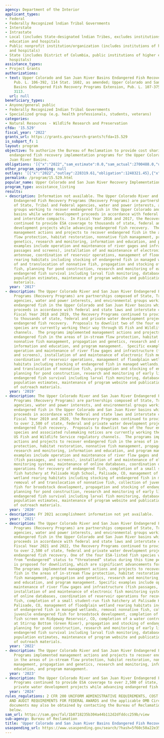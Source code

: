 ```yaml
---
agency: Department of the Interior
applicant_types:
- Federal
- Federally Recognized lndian Tribal Governments
- Interstate
- Intrastate
- Local (includes State-designated lndian Tribes, excludes institutions of higher
  education and hospitals
- Public nonprofit institution/organization (includes institutions of higher education
  and hospitals)
- State (includes District of Columbia, public institutions of higher education and
  hospitals)
assistance_types:
- Project Grants
authorizations:
- text: Upper Colorado and San Juan River Basins Endangered Fish Recovery Programs,
    Pub. L. 106-392, 114 Stat. 1602, as amended; Upper Colorado and San Juan River
    Basins Endangered Fish Recovery Programs Extension, Pub. L. 107-375, 116 Stat.
    3113.
  url: null
beneficiary_types:
- Anyone/general public
- Federally Recognized Indian Tribal Governments
- Specialized group (e.g. health professionals, students, veterans)
categories:
- Natural Resources - Wildlife Research and Preservation
cfda: '15.529'
fiscal_year: '2022'
grants_url: https://grants.gov/search-grants?cfda=15.529
is_subpart_f: 1
layout: program
objective: To authorize the Bureau of Reclamation to provide cost sharing for the
  endangered fish recovery implementation programs for the Upper Colorado and San
  Juan River Basins.
obligations: '[{"x":"2022","sam_estimate":0.0,"sam_actual":2700488.0,"usa_spending_actual":3748864.67},{"x":"2023","sam_estimate":0.0,"sam_actual":10309022.0,"usa_spending_actual":10137067.86},{"x":"2024","sam_estimate":6200000.0,"sam_actual":0.0,"usa_spending_actual":7292428.61}]'
other_program_spending: null
outlays: '[{"x":"2022","outlay":228319.61,"obligation":1248321.45},{"x":"2023","outlay":3487970.06,"obligation":9053923.06},{"x":"2024","outlay":432898.32,"obligation":4701923.79}]'
permalink: /program/15.529.html
popular_name: Upper Colorado and San Juan River Recovery Implementation Program
program_type: assistance_listing
results:
- description: Information not available. The Upper Colorado River and San Juan River
    Endangered Fish Recovery Programs (Recovery Programs) are partnerships composed
    of State, Tribal and Federal agencies, water and power interests, and environmental
    groups working to recover endangered fish in the Upper Colorado and San Juan River
    basins while water development proceeds in accordance with federal and state laws
    and interstate compacts.  In Fiscal Year 2016 and 2017, the Recovery Programs
    continued to provide ESA coverage to thousands of state, federal and private water
    development projects while advancing endangered fish recovery.  The programs implemented
    management actions and projects to recover endangered fish in the areas of in-stream
    flow protection, habitat restoration, nonnative fish management, propagation and
    genetics, research and monitoring, information and education, and program management.  Specific
    examples include operation and maintenance of river gages and infrastructure (fish
    passages and screens), installation of and maintenance of electronic fish monitoring
    antennae, coordination of reservoir operations, management of floodplain wetland
    rearing habitats including stocking of endangered fish in managed wetlands, removal
    of and translocation of nonnative fish, propagation and stocking of endangered
    fish, planning for pond construction, research and monitoring of early life history
    endangered fish survival including larval fish monitoring, database management,
    population estimates, maintenance of program website and publication of outreach
    materials.
  year: '2017'
- description: The Upper Colorado River and San Juan River Endangered Fish Recovery
    Programs (Recovery Programs) are partnerships composed of State, Tribal and Federal
    agencies, water and power interests, and environmental groups working to recover
    endangered fish in the Upper Colorado and San Juan River basins while water development
    proceeds in accordance with federal and state laws and interstate compacts.  In
    Fiscal Year 2018 and 2019, the Recovery Programs continued to provide ESA coverage
    to thousands of state, federal and private water development projects while advancing
    endangered fish recovery.  Proposals to downlist two of the four endangered fish
    species are currently working their way through US Fish and Wildlife Service regulatory
    channels.  The programs implemented management actions and projects to recover
    endangered fish in the areas of in-stream flow protection, habitat restoration,
    nonnative fish management, propagation and genetics, research and monitoring,
    information and education, and program management.  Specific examples include
    operation and maintenance of river flow gages and infrastructure (fish passages
    and screens), installation of and maintenance of electronic fish monitoring systems,
    coordination of reservoir operations, management of floodplain wetland rearing
    habitats including stocking of endangered fish in managed wetlands, removal of
    and translocation of nonnative fish, propagation and stocking of endangered fish,
    planning for pond construction, research and monitoring of early life history
    endangered fish survival including larval fish monitoring, database management,
    population estimates, maintenance of program website and publication and distribution
    of outreach materials.
  year: '2019'
- description: The Upper Colorado River and San Juan River Endangered Fish Recovery
    Programs (Recovery Programs) are partnerships composed of State, Tribal and Federal
    agencies, water and power interests, and environmental groups working to recover
    endangered fish in the Upper Colorado and San Juan River basins while water development
    proceeds in accordance with federal and state laws and interstate compacts.  In
    Fiscal Year 2019 and 2020, the Recovery Programs continued to provide ESA coverage
    to over 2,500 of state, federal and private water development projects while advancing
    endangered fish recovery.  Proposals to downlist two of the four endangered fish
    species and associated rulemaking notices are currently working their way through
    US Fish and Wildlife Service regulatory channels.  The programs implemented management
    actions and projects to recover endangered fish in the areas of in-stream flow
    protection, habitat restoration, nonnative fish management, propagation and genetics,
    research and monitoring, information and education, and program management.  Specific
    examples include operation and maintenance of river flow gages and infrastructure
    (fish passages, and screens), installation of and maintenance of electronic fish
    monitoring systems, maintenance of online databases, coordination of reservoir
    operations for recovery of endangered fish, completion of a small student-run
    fish hatchery at Palisade High School, Palisade, CO, management of floodplain
    wetland rearing habitats including stocking of endangered fish in managed wetlands,
    removal of and translocation of nonnative fish, collection of juvenile endangered
    fish for broodstock development, propagation and stocking of endangered fish,
    planning for pond construction, research and monitoring of early life history
    endangered fish survival including larval fish monitoring, database management,
    population estimates, maintenance of program website and publication and distribution
    of outreach materials.
  year: '2020'
- description: FY 2021 accomplishment information not yet available.
  year: '2021'
- description: The Upper Colorado River and San Juan River Endangered Fish Recovery
    Programs (Recovery Programs) are partnerships composed of State, Tribal and Federal
    agencies, water and power interests, and environmental groups working to recover
    endangered fish in the Upper Colorado and San Juan River basins while water development
    proceeds in accordance with federal and state laws and interstate compacts. In
    Fiscal Year 2021 and 2022, the Recovery Programs continued to provide ESA coverage
    to over 2,500 of state, federal and private water development projects while advancing
    endangered fish recovery. One of the four ESA-listed fish species was downlisted
    from “endangered” status to “threatened” status during this time period, and another
    is proposed for downlisting, which are significant advancements for these programs.
    The programs implemented management actions and projects to recover endangered
    fish in the areas of in-stream flow protection, habitat restoration, nonnative
    fish management, propagation and genetics, research and monitoring, information
    and education, and program management. Specific examples include operation and
    maintenance of river flow gages and infrastructure (fish passages, and screens),
    installation of and maintenance of electronic fish monitoring systems, maintenance
    of online databases, coordination of reservoir operations for recovery of endangered
    fish, completion of a small student-run fish hatchery at Palisade High School,
    Palisade, CO, management of floodplain wetland rearing habitats including stocking
    of endangered fish in managed wetlands, removal nonnative fish, collection of
    juvenile endangered fish for broodstock development, completion of a spillway
    fish screen on Ridgeway Reservoir, CO, completion of a water control structure
    at Stirrup Bottom (Green River), propagation and stocking of endangered fish,
    planning for pond construction, research and monitoring of early life history
    endangered fish survival including larval fish monitoring, database management,
    population estimates, maintenance of program website and publication and distribution
    of outreach materials.
  year: '2022'
- description: The Upper Colorado River and San Juan River Endangered Fish Recovery
    Programs implemented management actions and projects to recover endangered fish
    in the areas of in-stream flow protection, habitat restoration, nonnative fish
    management, propagation and genetics, research and monitoring, information and
    education, and program management.
  year: '2023'
- description: The Upper Colorado River and San Juan River Endangered Fish Recovery
    Programs continued to provide ESA coverage to over 2,500 of state, federal and
    private water development projects while advancing endangered fish recovery.
  year: '2024'
rules_regulations: 2 CFR 200 UNIFORM ADMINISTRATIVE REQUIREMENTS, COST PRINCIPLES,
  AND AUDIT REQUIREMENTS FOR FEDERAL AWARDS and the applicable OMB Circulars.  These
  documents may also be obtained by contacting the Bureau of Reclamation Office listed
  below.
sam_url: https://sam.gov/fal/1b8718235b304a44b112d2dfddcc259b/view
sub-agency: Bureau of Reclamation
title: 'Upper Colorado and San Juan River Basins Endangered Fish Recovery '
usaspending_url: https://www.usaspending.gov/search/?hash=5f60c50a22e35d1bc3aa1d700d2a4ae2
---
```

